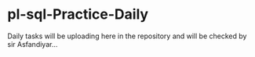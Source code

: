 # pl-sql-Practice-Daily
Daily tasks will be uploading here in the repository and will be checked by sir Asfandiyar...
